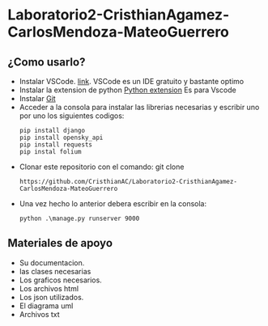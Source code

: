 # Laboratorio2-CristhianAgamez-CarlosMendoza-MateoGuerrero
 
## ¿Como usarlo?

- Instalar VSCode. [link](https://code.visualstudio.com/download). VSCode es un IDE gratuito y bastante optimo
- Instalar la extension de python [Python extension](https://marketplace.visualstudio.com/items?itemName=ms-python.python) Es para Vscode
- Instalar [Git](https://git-scm.com/downloads)
- Acceder a la consola para instalar las librerias necesarias y escribir uno por uno los siguientes codigos:
    ```
    pip install django
    pip install opensky_api
    pip install requests
    pip instal folium
    
    ```
- Clonar este repositorio con el comando:  git clone 
    ```
    https://github.com/CristhianAC/Laboratorio2-CristhianAgamez-CarlosMendoza-MateoGuerrero
    
    ```
- Una vez hecho lo anterior debera escribir en la consola:
   ```
   python .\manage.py runserver 9000
   ```

## Materiales de apoyo

- Su documentacion.
- las clases necesarias
- Los graficos necesarios.
- Los archivos html
- Los json utilizados.
- El diagrama uml
- Archivos txt 